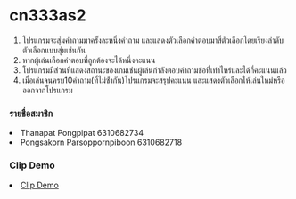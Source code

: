 # cn333as2

<ol>
<li>โปรแกรมจะสุ่มคําถามมาครั้งละหนึ่งคําถาม และแสดงตัวเลือกคําตอบมาสี่ตัวเลือกโดยเรียงลําดับตัวเลือกแบบสุ่มเช่นกัน</li>
<li>หากผู้เล่นเลือกคําตอบที่ถูกต้องจะได้หนึ่งคะแนน</li>
<li>โปรแกรมมีส่วนที่แสดงสถานะของเกมเช่นผู้เล่นกําลังตอบคําถามข้อที่เท่าไหร่และได้กี่คะแนนแล้ว</li>
<li>เมื่อเล่นจนครบ10คําถาม(ที่ไม่ซ้ํากัน)โปรแกรมจะสรุปคะแนน และแสดงตัวเลือกให้เล่นใหม่หรือออกจากโปรแกรม</li>
</ol>

### รายชื่อสมาชิก
<li>Thanapat Pongpipat 6310682734</li>
<li>Pongsakorn Parsoppornpiboon 6310682718</li>
  
### Clip Demo
<li><a href="https://youtu.be/aGQ5iCsLcsg">Clip Demo</a></li>

